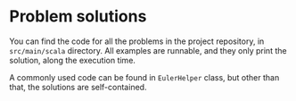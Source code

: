 # Problem solutions

You can find the code for all the problems in the project repository, in `src/main/scala` directory.
All examples are runnable, and they only print the solution, along the execution time.

A commonly used code can be found in `EulerHelper` class, but other than that, the solutions are self-contained.

